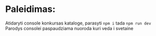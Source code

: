 # Paleidimas:
Atidaryti console konkursas kataloge, parasyti `npm i` tada `npm run dev` Parodys consolei paspaudziama nuoroda kuri veda i svetaine